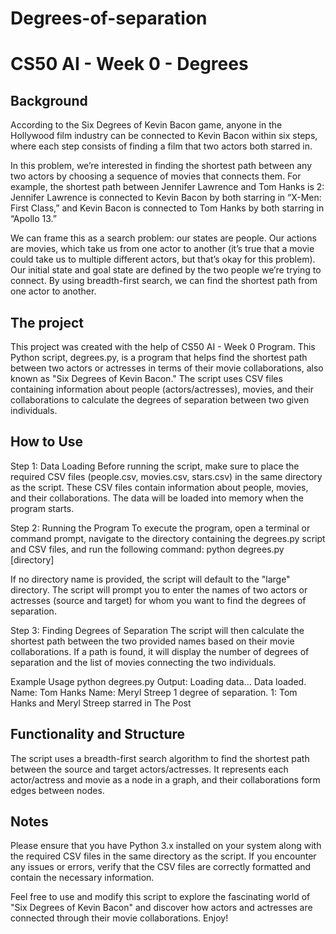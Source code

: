 # Degrees-of-separation
# CS50 AI - Week 0 - Degrees

## Background 

According to the Six Degrees of Kevin Bacon game, anyone in the Hollywood film industry can be connected to Kevin Bacon within six steps, where each step consists of finding a film that two actors both starred in.

In this problem, we’re interested in finding the shortest path between any two actors by choosing a sequence of movies that connects them. For example, the shortest path between Jennifer Lawrence and Tom Hanks is 2: Jennifer Lawrence is connected to Kevin Bacon by both starring in “X-Men: First Class,” and Kevin Bacon is connected to Tom Hanks by both starring in “Apollo 13.”

We can frame this as a search problem: our states are people. Our actions are movies, which take us from one actor to another (it’s true that a movie could take us to multiple different actors, but that’s okay for this problem). Our initial state and goal state are defined by the two people we’re trying to connect. By using breadth-first search, we can find the shortest path from one actor to another.

## The project

This project was created with the help of CS50 AI - Week 0 Program.
This Python script, degrees.py, is a program that helps find the shortest path between two actors or actresses in terms of their movie collaborations, also known as "Six Degrees of Kevin Bacon." The script uses CSV files containing information about people (actors/actresses), movies, and their collaborations to calculate the degrees of separation between two given individuals.

## How to Use

Step 1: Data Loading
Before running the script, make sure to place the required CSV files (people.csv, movies.csv, stars.csv) in the same directory as the script. These CSV files contain information about people, movies, and their collaborations. The data will be loaded into memory when the program starts.

Step 2: Running the Program
To execute the program, open a terminal or command prompt, navigate to the directory containing the degrees.py script and CSV files, and run the following command:
python degrees.py [directory]

If no directory name is provided, the script will default to the "large" directory. The script will prompt you to enter the names of two actors or actresses (source and target) for whom you want to find the degrees of separation.

Step 3: Finding Degrees of Separation
The script will then calculate the shortest path between the two provided names based on their movie collaborations. If a path is found, it will display the number of degrees of separation and the list of movies connecting the two individuals.

Example Usage
python degrees.py
Output:
Loading data...
Data loaded.
Name: Tom Hanks
Name: Meryl Streep
1 degree of separation.
1: Tom Hanks and Meryl Streep starred in The Post

## Functionality and Structure

The script uses a breadth-first search algorithm to find the shortest path between the source and target actors/actresses. It represents each actor/actress and movie as a node in a graph, and their collaborations form edges between nodes.

## Notes

Please ensure that you have Python 3.x installed on your system along with the required CSV files in the same directory as the script. If you encounter any issues or errors, verify that the CSV files are correctly formatted and contain the necessary information.

Feel free to use and modify this script to explore the fascinating world of "Six Degrees of Kevin Bacon" and discover how actors and actresses are connected through their movie collaborations. Enjoy!
